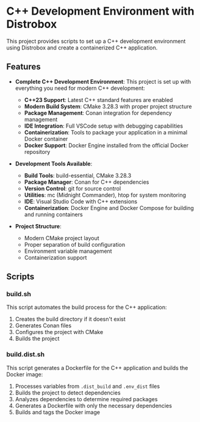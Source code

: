 # C++ Development Environment with Distrobox

This project provides scripts to set up a C++ development environment using Distrobox and create a containerized C++ application.

## Features

- **Complete C++ Development Environment**: This project is set up with everything you need for modern C++ development:
  - **C++23 Support**: Latest C++ standard features are enabled
  - **Modern Build System**: CMake 3.28.3 with proper project structure
  - **Package Management**: Conan integration for dependency management
  - **IDE Integration**: Full VSCode setup with debugging capabilities
  - **Containerization**: Tools to package your application in a minimal Docker container
  - **Docker Support**: Docker Engine installed from the official Docker repository

- **Development Tools Available**:
  - **Build Tools**: build-essential, CMake 3.28.3
  - **Package Manager**: Conan for C++ dependencies
  - **Version Control**: git for source control
  - **Utilities**: mc (Midnight Commander), htop for system monitoring
  - **IDE**: Visual Studio Code with C++ extensions
  - **Containerization**: Docker Engine and Docker Compose for building and running containers

- **Project Structure**:
  - Modern CMake project layout
  - Proper separation of build configuration
  - Environment variable management
  - Containerization support

## Scripts

### build.sh

This script automates the build process for the C++ application:

1. Creates the build directory if it doesn't exist
2. Generates Conan files
3. Configures the project with CMake
4. Builds the project

### build.dist.sh

This script generates a Dockerfile for the C++ application and builds the Docker image:

1. Processes variables from `.dist_build` and `.env_dist` files
2. Builds the project to detect dependencies
3. Analyzes dependencies to determine required packages
4. Generates a Dockerfile with only the necessary dependencies
5. Builds and tags the Docker image
